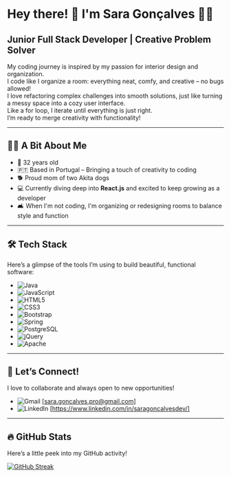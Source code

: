 # Hey there! 👋 I'm Sara Gonçalves 👩‍💻  

## Junior Full Stack Developer | Creative Problem Solver   

My coding journey is inspired by my passion for interior design and organization.  
I code like I organize a room: everything neat, comfy, and creative – no bugs allowed!   
I love refactoring complex challenges into smooth solutions, just like turning a messy space into a cozy user interface.  
Like a for loop, I iterate until everything is just right.  
I’m ready to merge creativity with functionality!  

---

## 👩‍💻 A Bit About Me  

- 🎂 32 years old  
- 🇵🇹 Based in Portugal – Bringing a touch of creativity to coding  
- 🐕 Proud mom of two Akita dogs 
- 💻 Currently diving deep into **React.js** and excited to keep growing as a developer  
- 🛋️ When I'm not coding, I'm organizing or redesigning rooms to balance style and function

---

## 🛠 Tech Stack  

Here’s a glimpse of the tools I’m using to build beautiful, functional software:  

- ![Java](https://img.shields.io/badge/-Java-007396?logo=java&logoColor=white&style=flat)   
- ![JavaScript](https://img.shields.io/badge/-JavaScript-F7DF1E?logo=javascript&logoColor=black&style=flat)   
- ![HTML5](https://img.shields.io/badge/-HTML5-E34F26?logo=html5&logoColor=white&style=flat)   
- ![CSS3](https://img.shields.io/badge/-CSS3-1572B6?logo=css3&logoColor=white&style=flat)   
- ![Bootstrap](https://img.shields.io/badge/-Bootstrap-563D7C?logo=bootstrap&logoColor=white&style=flat)   
- ![Spring](https://img.shields.io/badge/-Spring-6DB33F?logo=spring&logoColor=white&style=flat)   
- ![PostgreSQL](https://img.shields.io/badge/-PostgreSQL-336791?logo=postgresql&logoColor=white&style=flat)   
- ![jQuery](https://img.shields.io/badge/-jQuery-0769AD?logo=jquery&logoColor=white&style=flat)   
- ![Apache](https://img.shields.io/badge/-Apache-D22128?logo=apache&logoColor=white&style=flat)   

---

## 🤝 Let’s Connect!  

I love to collaborate and always open to new opportunities!  

- ![Gmail](https://img.shields.io/badge/-Gmail-D14836?logo=gmail&logoColor=white&style=flat) [sara.goncalves.pro@gmail.com]  
- ![LinkedIn](https://img.shields.io/badge/-LinkedIn-0077B5?logo=linkedin&logoColor=white&style=flat) [https://www.linkedin.com/in/saragoncalvesdev/]  

---

## 🔥 GitHub Stats  

Here’s a little peek into my GitHub activity!  

[![GitHub Streak](https://github-readme-streak-stats.herokuapp.com?user=sarafsg&theme=gruvbox)](https://git.io/streak-stats)  
